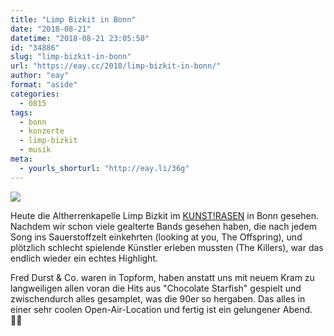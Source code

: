 ```yaml
---
title: "Limp Bizkit in Bonn"
date: "2018-08-21"
datetime: "2018-08-21 23:05:50"
id: "34886"
slug: "limp-bizkit-in-bonn"
url: "https://eay.cc/2018/limp-bizkit-in-bonn/"
author: "eay"
format: "aside"
categories:
  - 0815
tags:
  - bonn
  - konzerte
  - limp-bizkit
  - musik
meta:
  - yourls_shorturl: "http://eay.li/36g"
---
```


![](https://eay.cc/uploads/2018/limp-bizkit.gif)

Heute die Altherrenkapelle Limp Bizkit im [KUNST!RASEN](https://www.kunstrasen-bonn.de/) in Bonn gesehen. Nachdem wir schon viele gealterte Bands gesehen haben, die nach jedem Song ins Sauerstoffzelt einkehrten (looking at you, The Offspring), und plötzlich schlecht spielende Künstler erleben mussten (The Killers), war das endlich wieder ein echtes Highlight.

Fred Durst & Co. waren in Topform, haben anstatt uns mit neuem Kram zu langweiligen allen voran die Hits aus "Chocolate Starfish" gespielt und zwischendurch alles gesamplet, was die 90er so hergaben. Das alles in einer sehr coolen Open-Air-Location und fertig ist ein gelungener Abend. 🤘🏻
